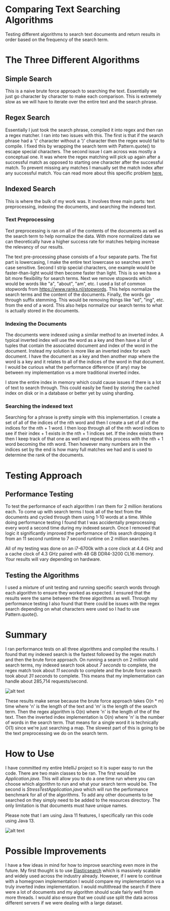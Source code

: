 # Comparing Text Searching Algorithms

Testing different algorithms to search text documents and return results in order based on the frequency of the search term.

# The Three Different Algorithms

## Simple Search

This is a naive brute force approach to searching the text. Essentially we just go character by character to make each comparison. This is extremely slow as we will have to iterate over the entire text and the search phrase. 

## Regex Search

Essentially I just took the search phrase, compiled it into regex and then ran a regex matcher. I ran into two issues with this. The first is that if the search phrase had a '(' character without a ')' character then the regex would fail to compile. I fixed this by wrapping the search term with Pattern.quote() to escape special characters. The second issue I cam across was mostly a conceptual one. It was where the regex matching will pick up again after a successful match as opposed to starting one character after the successful match. To prevent missing any matches I manually set the match index after any successful match. You can read more about this specific problem [here.](https://stackoverflow.com/questions/7378451/java-regex-match-count)

## Indexed Search

This is where the bulk of my work was. It involves three main parts: text preprocessing, indexing the documents, and searching the indexed text.

### Text Preprocessing

Text preprocessing is ran on all of the contents of the documents as well as the search term to help normalize the data. With more normalized data we can theoretically have a higher success rate for matches helping increase the relevancy of our results.

The text pre-processing phase consists of a four separate parts. The fist part is lowercasing, I make the entire text lowercase so searches aren't case sensitive. Second I strip special characters, one example would be faster-than-light would then become faster than light. This is so we have a bit more flexibility for search terms. Next we remove stopwords which would be words like "a", "about", "am", etc. I used a list of common stopwords from https://www.ranks.nl/stopwords. This helps normalize the search terms and the content of the documents. Finally, the words go through suffix stemming. This would be removing things like "ed", "ing", etc. from the end of a word. This also helps normalize our search terms to what is actually stored in the documents. 

### Indexing the Documents

The documents were indexed using a similar method to an inverted index. A typical inverted index will use the word as a key and then have a list of tuples that contain the associated document and index of the word in the document. Instead my solution is more like an inverted index for each document. I have the document as a key and then another map where the word is a key and it relates to all of the indices of the word in that document. I would be curious what the performance difference (if any) may be between my implementation vs a more traditional inverted index. 

I store the entire index in memory which could cause issues if there is a lot of text to search through. This could easily be fixed by storing the cached index on disk or in a database or better yet by using sharding. 

### Searching the indexed text

Searching for a phrase is pretty simple with this implementation. I create a set of all of the indices of the nth word and then I create a set of all of the indices for the nth + 1 word. I then loop through all of the nth word indices to see if their index + 1 exists in the nth + 1 indices set. If the index exists there then I keep track of that one as well and repeat this process with the nth + 1 word becoming the nth word. Then however many numbers are in the indices set by the end is how many full matches we had and is used to determine the rank of the documents. 

# Testing Approach

## Performance Testing

To test the performance of each algorithm I ran them for 2 million iterations each. To come up with search terms I took all of the text from the documents and cycled through them using 1-10 words at a time. While doing performance testing I found that I was accidentally preprocessing every word a second time during my indexed search. Once I removed that logic it significantly improved the performance of this search dropping it from an 11 second runtime to 7 second runtime on 2 million searches. 

All of my testing was done on an i7-6700k with a core clock at 4.4 GHz and a cache clock of 4.3 GHz paired with 48 GB DDR4-3200 CL16 memory. Your results will vary depending on hardware.

## Testing the Algorithms 

I used a mixture of unit testing and running specific search words through each algorithm to ensure they worked as expected. I ensured that the results were the same between the three algorithms as well. Through my performance testing I also found that there could be issues with the regex search depending on what characters were used so I had to use Pattern.quote(). 

# Summary

I ran performance tests on all three algorithms and compiled the results. I found that my indexed search is the fastest followed by the regex match and then the brute force approach. On running a search on 2 million valid search terms, my indexed search took about *7 seconds* to complete, the regex match took about *11 seconds* to complete and the brute force search took about *31 seconds* to complete. This means that my implementation can handle about 285,714 requests/second.

![alt text](https://i.imgur.com/bdiqOAG.png "Benchmark Results")

These results make sense because the brute force approach takes O(n * m) time where 'n' is the length of the text and 'm' is the length of the search term. Then the regex algorithm is O(n) where 'n' is the length of the of the text. Then the inverted index implementation is O(n) where 'n' is the number of words in the search term. That means for a single word it is technically O(1) since we're just searching a map. The slowest part of this is going to be the text preprocessing we do on the search term.

# How to Use

I have committed my entire IntelliJ project so it is super easy to run the code. There are two main classes to be ran. The first would be *Application.java*. This will allow you to do a one time run where you can choose which algorithm to run and what your search term would be. The second is *StressTestApplication.java* which will run the performance benchmark for all of the algorithms. To add any other documents to be searched on they simply need to be added to the resources directory. The only limitation is that documents must have unique names.

Please note that I am using Java 11 features, I specifically ran this code using Java 13.

![alt text](https://i.imgur.com/6mu8LFx.png "Program Input Example")

# Possible Improvements

I have a few ideas in mind for how to improve searching even more in the future. My first thought is to use [Elasticsearch](https://www.elastic.co/) which is massively scalable and widely used across the industry already. However, if I were to continue with a homegrown implementation I would compare my implementation vs a truly inverted index implementation. I would multithread the search if there were a lot of documents and my algorithm should scale fairly well from more threads. I would also ensure that we could use split the data across different servers if we were dealing with a large dataset. 